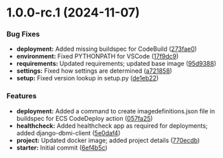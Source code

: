 # 1.0.0-rc.1 (2024-11-07)


### Bug Fixes

* **deployment:** Added missing buildspec for CodeBuild ([273fae0](https://github.com/hms-dbmi/dbmisvc-starter/commit/273fae04569bc2c2f049e5b922a34c36f046e31a))
* **environment:** Fixed PYTHONPATH for VSCode ([17f9dc9](https://github.com/hms-dbmi/dbmisvc-starter/commit/17f9dc9ece4be5cc2d52c1d34696b97c511380d6))
* **requirements:** Updated requirements; updated base image ([95d9388](https://github.com/hms-dbmi/dbmisvc-starter/commit/95d9388e26ab1c6ccc7d736ad448d0d288a35d68))
* **settings:** Fixed how settings are determined ([a721858](https://github.com/hms-dbmi/dbmisvc-starter/commit/a7218581c5aeee35d0286e5f35ac9f52fa47871d))
* **setup:** Fixed version lookup in setup.py ([de1eb22](https://github.com/hms-dbmi/dbmisvc-starter/commit/de1eb22b260788d5d95d2c496941addb25c1a47c))


### Features

* **deployment:** Added a command to create imagedefinitions.json file in buildspec for ECS CodeDeploy action ([057fa25](https://github.com/hms-dbmi/dbmisvc-starter/commit/057fa2547886989672aac33bbadef106c3b8a8f6))
* **healthcheck:** Added healthcheck app as required for deployments; added django-dbmi-client ([5e0daf4](https://github.com/hms-dbmi/dbmisvc-starter/commit/5e0daf4e671b161bd9ea5750f3325c287998a35c))
* **project:** Updated docker image; added project details ([770ecdb](https://github.com/hms-dbmi/dbmisvc-starter/commit/770ecdb48a72284385ca38d6db68876517284fb7))
* **starter:** Initial commit ([6ef4b5c](https://github.com/hms-dbmi/dbmisvc-starter/commit/6ef4b5cf9b61876fd22b207f31c70037182e9e82))
